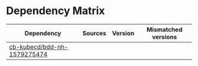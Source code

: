 # Dependency Matrix

Dependency | Sources | Version | Mismatched versions
---------- | ------- | ------- | -------------------
[cb-kubecd/bdd-nh-1579275474](https://github.com/cb-kubecd/bdd-nh-1579275474.git) |  | []() | 
